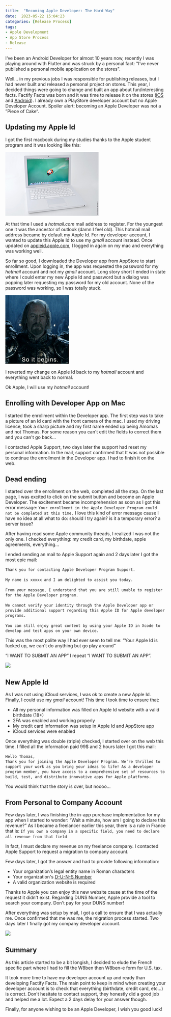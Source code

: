 ```yaml
---
title:  "Becoming Apple Developer: The Hard Way"
date:  2023-05-22 15:04:23
categories: [Release Process]
tags:  
- Apple Development
- App Store Process
- Release
---
```


I‘ve been an Android Developer for almost 10 years now, recently I was playing around with Flutter
and was struck by a personal fact: "I’ve never published a personal mobile application on the stores".

Well… in my previous jobs I was responsible for publishing releases, but I had never built and released
a personal project on stores. This year, I decided things were going to change and built an app about fun/interesting facts.
Factify Facts was born and it was time to release it on the stores ([iOS](https://apps.apple.com/us/app/factify-facts/id6448727476) and [Android](https://play.google.com/store/apps/details?id=com.factify.app)).
I already own a PlayStore developer account but no Apple Developer Account. Spoiler alert: becoming an Apple Developer
was not a ”Piece of Cake“.

## Updating my Apple Id

I got the first macbook during my studies thanks to the Apple student program and it was looking like this:

![](/images/2023-05-22-becoming-apple-developer/mcbook.jpg)

At that time I used a _hotmail.com_ mail address to register. For the youngest one it was the ancestor of outlook (damn I feel old). 
This hotmail mail address became by default my Apple Id. For my developer account, I wanted to update this Apple Id to use my _gmail_ account instead.
Once updated on [appleid.apple.com](https://appleid.apple.com/), I logged in again on my mac and everything was working well.

So far so good, I downloaded the Developer app from AppStore to start enrollment. Upon logging in, the app was requested the password 
for my _hotmail_ account and not my _gmail_ account. Long story short I ended in state where I could enter my new Apple Id and password but a dialog was popping later requesting my password for my old account.
None of the password was working, so I was totally stuck.

![](/images/2023-05-22-becoming-apple-developer/begins.gif)

I reverted my change on Apple Id back to my _hotmail_ account and everything went back to normal.

Ok Apple, I will use my _hotmail_ account!

## Enrolling with Developer App on Mac

I started the enrollment within the Developer app. The first step was to take a picture of an Id card with the front 
camera of the mac. I used my driving licence, took a sharp picture and my first name ended up being Amomas and not Thomas.
For some reason you can't edit the fields to correct them and you can't go back… 

I contacted Apple Support, two days later the support had reset my personal information. In the mail, support confirmed 
that It was not possible to continue the enrollment in the Developer app. I had to finish it on the web.

## Dead ending

I started over the enrollment on the web, completed all the step. On the last page, I was excited to click on the submit button
and become an Apple Developer. The excitement became incomprehension as soon as I got this error message:
```Your enrollment in the Apple Developer Program could not be completed at this time.```
I love this kind of error message cause I have no idea at all what to do: should I try again? is it a temporary error? a server issue?

After having read some Apple community threads, I realized I was not the only one. I checked everything: my credit card, my birthdate, apple agreements, everything…

I ended sending an mail to Apple Support again and 2 days later I got the most epic mail:

```
Thank you for contacting Apple Developer Program Support.

My name is xxxxx and I am delighted to assist you today.

From your message, I understand that you are still unable to register for the Apple Developer program.

We cannot verify your identity through the Apple Developer app or provide additional support regarding this Apple ID for Apple developer programs.

You can still enjoy great content by using your Apple ID in Xcode to develop and test apps on your own device.
```

This was the most polite way I had ever seen to tell me: “Your Apple Id is fucked up, we can't do anything but go play around”

“I WANT TO SUBMIT AN APP” I repeat “I WANT TO SUBMIT AN APP”.

![](/images/2023-05-22-becoming-apple-developer/everybodystaycalm-staycalm.gif)

## New Apple Id

As I was not using iCloud services, I was ok to create a new Apple Id. Finally, I could use my _gmail_ account!
This time I took time to ensure that:
* All my personal information was filled on Apple Id website with a valid birthdate (18+)
* 2FA was enabled and working properly
* My credit card information was setup in Apple Id and AppStore app
* iCloud services were enabled

Once everything was double (triple) checked, I started over on the web this time. I filled all the information
paid 99$ and 2 hours later I got this mail:

```
Hello Thomas,
Thank you for joining the Apple Developer Program. We’re thrilled to support your work as you bring your ideas to life! As a developer program member, you have access to a comprehensive set of resources to build, test, and distribute innovative apps for Apple platforms.
```

You would think that the story is over, but noooo…

## From Personal to Company Account

Few days later, I was finishing the in-app purchase implementation for my app when I started to wonder: “Wait a minute, how am I going to declare this revenue?”
As I became a freelancer earlier this year, there is a rule in France that is:
```If you own a company in a specific field, you need to declare all revenue from that field```

In fact, I must declare my revenue on my freelance company. I contacted Apple Support to request a migration to company account.

Few days later, I got the answer and had to provide following information:
* Your organization’s legal entity name in Roman characters
* Your organization's [D-U-N-S Number](https://developer.apple.com/support/D-U-N-S)
* A valid organization website is required

Thanks to Apple you can enjoy this new website cause at the time of the request it didn't exist. Regarding
DUNS Number, Apple provide a tool to search your company. Don't pay for your DUNS number!

After everything was setup by mail, I got a call to ensure that I was actually me. Once confirmed that me was me,
the migration process started. Two days later I finally got my company developer account.

![](/images/2023-05-22-becoming-apple-developer/champagne.gif)

## Summary

As this article started to be a bit longish, I decided to elude the French specific part where I had to fill
the W8ben then W8ben-e form for U.S. tax. 

It took more time to have my developer account up and ready
than developing Factify Facts. The main point to keep in mind when creating your developer account is to check
that everything (birthdate, credit card, etc…) is correct. Don't hesitate to contact support, they honestly did a good job and helped me a lot. Expect a 2 days delay for your answer though.

Finally, for anyone wishing to be an Apple Developer, I wish you good luck!
